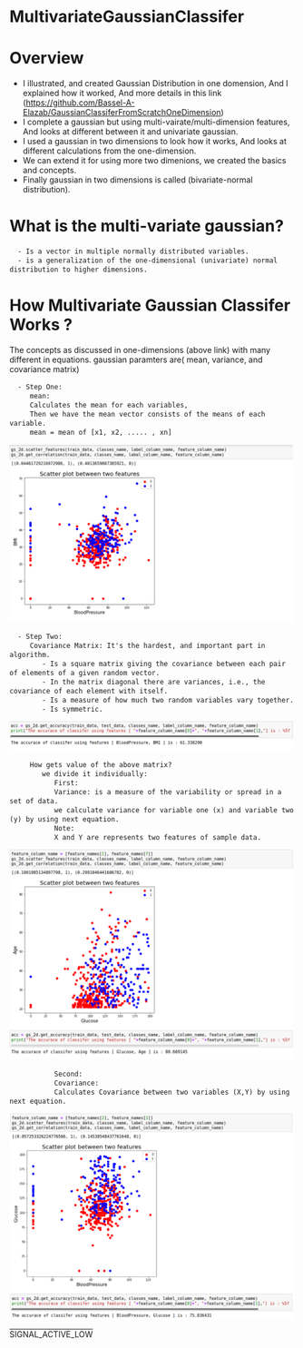 # MultivariateGaussianClassifer

# Overview 
   - I illustrated, and created Gaussian Distribution in one domension, And I explained how it worked,
      And more details in this link (https://github.com/Bassel-A-Elazab/GaussianClassiferFromScratchOneDimension)
   - I complete a gaussian but using multi-vairate/multi-dimension features, 
      And looks at different between it and univariate gaussian.
   - I used a gaussian in two dimensions to look how it works, And looks at different calculations from the one-dimension.
   - We can extend it for using more two dimenions, we created the basics and concepts.
   - Finally gaussian in two dimensions is called (bivariate-normal distribution).
   
   
# What is the multi-variate gaussian?
        
      - Is a vector in multiple normally distributed variables.
      - is a generalization of the one-dimensional (univariate) normal distribution to higher dimensions.
  
# How Multivariate Gaussian Classifer Works ?
    
   The concepts as discussed in one-dimensions (above link) with many different in equations.
   gaussian paramters are( mean, variance, and covariance matrix)
   
      - Step One:
         mean: 
         Calculates the mean for each variables,
         Then we have the mean vector consists of the means of each variable.
         mean = mean of [x1, x2, ..... , xn]
 
<img src="Pic/1.png" width="500">

      - Step Two: 
         Covariance Matrix: It's the hardest, and important part in algorithm.
            - Is a square matrix giving the covariance between each pair of elements of a given random vector.
            - In the matrix diagonal there are variances, i.e., the covariance of each element with itself. 
            - Is a measure of how much two random variables vary together.
            - Is symmetric.
<img src="Pic/2.png" width="500">

         How gets value of the above matrix?
            we divide it individually:
               First:
               Variance: is a measure of the variability or spread in a set of data.
               we calculate variance for variable one (x) and variable two (y) by using next equation.
               Note:
               X and Y are represents two features of sample data.
              
<img src="Pic/3.png" width="500">
   
               Second:
               Covariance:
               Calculates Covariance between two variables (X,Y) by using next equation.
               
<img src="Pic/4.png" width="500">
              
<span style="text-decoration:overline">SIGNAL_ACTIVE_LOW</span>
         
